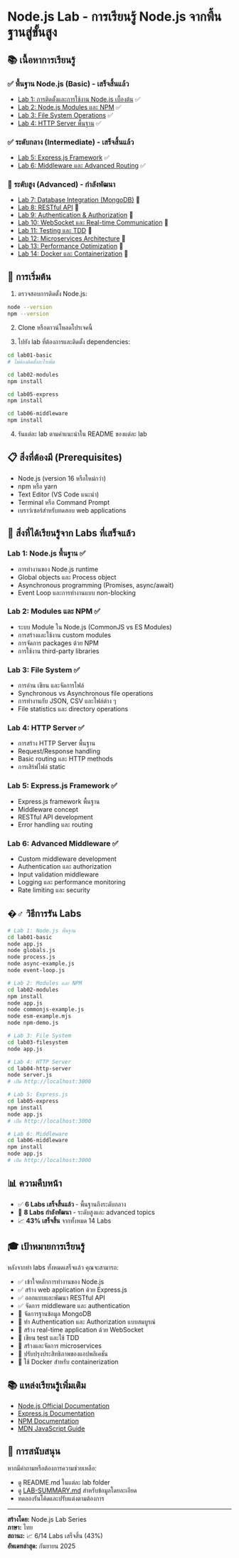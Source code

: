 # Node.js Lab - การเรียนรู้ Node.js จากพื้นฐานสู่ขั้นสูง

## 📚 เนื้อหาการเรียนรู้

### ✅ พื้นฐาน Node.js (Basic) - เสร็จสิ้นแล้ว
- [Lab 1: การติดตั้งและการใช้งาน Node.js เบื้องต้น](./lab01-basic/) ✅
- [Lab 2: Node.js Modules และ NPM](./lab02-modules/) ✅
- [Lab 3: File System Operations](./lab03-filesystem/) ✅
- [Lab 4: HTTP Server พื้นฐาน](./lab04-http-server/) ✅

### ✅ ระดับกลาง (Intermediate) - เสร็จสิ้นแล้ว
- [Lab 5: Express.js Framework](./lab05-express/) ✅
- [Lab 6: Middleware และ Advanced Routing](./lab06-middleware/) ✅

### 🚧 ระดับสูง (Advanced) - กำลังพัฒนา
- [Lab 7: Database Integration (MongoDB)](./lab07-database/) 🚧
- [Lab 8: RESTful API](./lab08-restful-api/) 🚧
- [Lab 9: Authentication & Authorization](./lab09-auth/) 🚧
- [Lab 10: WebSocket และ Real-time Communication](./lab10-websocket/) 🚧
- [Lab 11: Testing และ TDD](./lab11-testing/) 🚧
- [Lab 12: Microservices Architecture](./lab12-microservices/) 🚧
- [Lab 13: Performance Optimization](./lab13-performance/) 🚧
- [Lab 14: Docker และ Containerization](./lab14-docker/) 🚧

## 🚀 การเริ่มต้น

1. ตรวจสอบการติดตั้ง Node.js:
```bash
node --version
npm --version
```

2. Clone หรือดาวน์โหลดโปรเจคนี้

3. ไปยัง lab ที่ต้องการและติดตั้ง dependencies:
```bash
cd lab01-basic
# ไม่ต้องติดตั้งอะไรเพิ่ม

cd lab02-modules
npm install

cd lab05-express  
npm install

cd lab06-middleware
npm install
```

4. รันแต่ละ lab ตามคำแนะนำใน README ของแต่ละ lab

## 📋 สิ่งที่ต้องมี (Prerequisites)

- Node.js (version 16 หรือใหม่กว่า)
- npm หรือ yarn
- Text Editor (VS Code แนะนำ)
- Terminal หรือ Command Prompt
- เบราว์เซอร์สำหรับทดสอบ web applications

## 🎯 สิ่งที่ได้เรียนรู้จาก Labs ที่เสร็จแล้ว

### Lab 1: Node.js พื้นฐาน ✅
- การทำงานของ Node.js runtime
- Global objects และ Process object
- Asynchronous programming (Promises, async/await)
- Event Loop และการทำงานแบบ non-blocking

### Lab 2: Modules และ NPM ✅  
- ระบบ Module ใน Node.js (CommonJS vs ES Modules)
- การสร้างและใช้งาน custom modules
- การจัดการ packages ด้วย NPM
- การใช้งาน third-party libraries

### Lab 3: File System ✅
- การอ่าน เขียน และจัดการไฟล์
- Synchronous vs Asynchronous file operations
- การทำงานกับ JSON, CSV และไฟล์ต่าง ๆ
- File statistics และ directory operations

### Lab 4: HTTP Server ✅
- การสร้าง HTTP Server พื้นฐาน
- Request/Response handling
- Basic routing และ HTTP methods
- การเสิร์ฟไฟล์ static

### Lab 5: Express.js Framework ✅
- Express.js framework พื้นฐาน
- Middleware concept
- RESTful API development
- Error handling และ routing

### Lab 6: Advanced Middleware ✅
- Custom middleware development
- Authentication และ authorization
- Input validation middleware
- Logging และ performance monitoring
- Rate limiting และ security

## �‍♂️ วิธีการรัน Labs

```bash
# Lab 1: Node.js พื้นฐาน
cd lab01-basic
node app.js
node globals.js
node process.js
node async-example.js
node event-loop.js

# Lab 2: Modules และ NPM
cd lab02-modules
npm install
node app.js
node commonjs-example.js
node esm-example.mjs
node npm-demo.js

# Lab 3: File System
cd lab03-filesystem  
node app.js

# Lab 4: HTTP Server
cd lab04-http-server
node server.js
# เปิด http://localhost:3000

# Lab 5: Express.js
cd lab05-express
npm install
node app.js
# เปิด http://localhost:3000

# Lab 6: Middleware
cd lab06-middleware
npm install  
node app.js
# เปิด http://localhost:3000
```

## 📊 ความคืบหน้า

- ✅ **6 Labs เสร็จสิ้นแล้ว** - พื้นฐานถึงระดับกลาง
- 🚧 **8 Labs กำลังพัฒนา** - ระดับสูงและ advanced topics
- 📈 **43% เสร็จสิ้น** จากทั้งหมด 14 Labs

## 🎓 เป้าหมายการเรียนรู้

หลังจากทำ labs ทั้งหมดเสร็จแล้ว คุณจะสามารถ:
- ✅ เข้าใจหลักการทำงานของ Node.js
- ✅ สร้าง web application ด้วย Express.js  
- ✅ ออกแบบและพัฒนา RESTful API
- ✅ จัดการ middleware และ authentication
- 🚧 จัดการฐานข้อมูล MongoDB
- 🚧 ทำ Authentication และ Authorization แบบสมบูรณ์
- 🚧 สร้าง real-time application ด้วย WebSocket
- 🚧 เขียน test และใช้ TDD
- 🚧 สร้างและจัดการ microservices
- 🚧 ปรับปรุงประสิทธิภาพของแอปพลิเคชัน
- 🚧 ใช้ Docker สำหรับ containerization

## 📚 แหล่งเรียนรู้เพิ่มเติม

- [Node.js Official Documentation](https://nodejs.org/docs/)
- [Express.js Documentation](https://expressjs.com/)
- [NPM Documentation](https://docs.npmjs.com/)
- [MDN JavaScript Guide](https://developer.mozilla.org/docs/Web/JavaScript)

## 🤝 การสนับสนุน

หากมีคำถามหรือต้องการความช่วยเหลือ:
- ดู README.md ในแต่ละ lab folder
- ดู [LAB-SUMMARY.md](./LAB-SUMMARY.md) สำหรับข้อมูลโดยละเอียด
- ทดลองรันโค้ดและปรับแต่งตามต้องการ

---
**สร้างโดย:** Node.js Lab Series  
**ภาษา:** ไทย  
**สถานะ:** 📈 6/14 Labs เสร็จสิ้น (43%)  
**อัพเดทล่าสุด:** กันยายน 2025